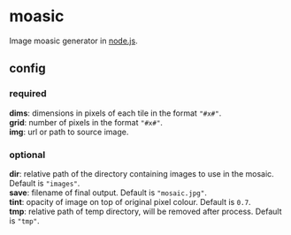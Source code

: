 # moasic
Image moasic generator in [node.js](http://nodejs.org).

## config

### required
**dims**: dimensions in pixels of each tile in the format ```"#x#"```.  
**grid**: number of pixels in the format ```"#x#"```.  
**img**: url or path to source image.  

### optional
**dir**: relative path of the directory containing images to use in the mosaic. Default is ```"images"```.  
**save**: filename of final output. Default is ```"mosaic.jpg"```.  
**tint**: opacity of image on top of original pixel colour. Default is ```0.7```.  
**tmp**: relative path of temp directory, will be removed after process. Default is ```"tmp"```.
